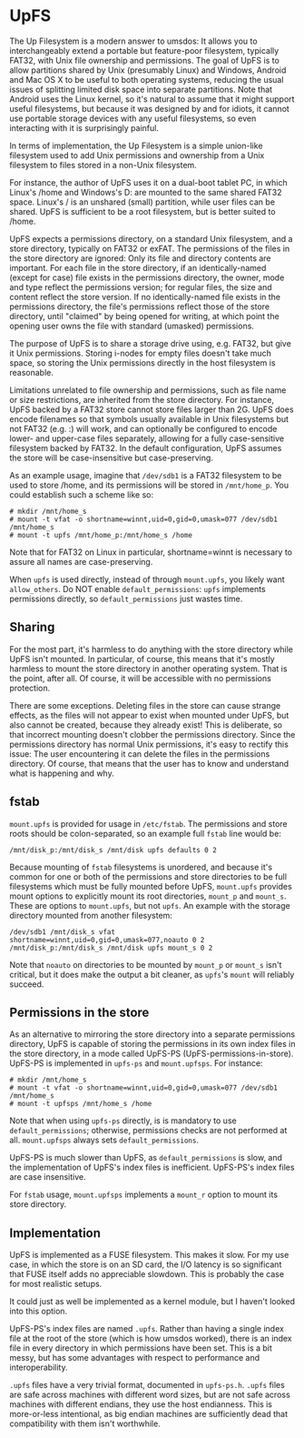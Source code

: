 # UpFS

The Up Filesystem is a modern answer to umsdos: It allows you to
interchangeably extend a portable but feature-poor filesystem, typically FAT32,
with Unix file ownership and permissions. The goal of UpFS is to allow partitions
shared by Unix (presumably Linux) and Windows, Android and Mac OS X to be
useful to both operating systems, reducing the usual issues of splitting
limited disk space into separate partitions. Note that Android uses the Linux
kernel, so it's natural to assume that it might support useful filesystems, but
because it was designed by and for idiots, it cannot use portable storage
devices with any useful filesystems, so even interacting with it is
surprisingly painful.

In terms of implementation, the Up Filesystem is a simple union-like filesystem
used to add Unix permissions and ownership from a Unix filesystem to files
stored in a non-Unix filesystem.

For instance, the author of UpFS uses it on a dual-boot tablet PC, in which
Linux's /home and Windows's D: are mounted to the same shared FAT32 space.
Linux's / is an unshared (small) partition, while user files can be shared.
UpFS is sufficient to be a root filesystem, but is better suited to /home.

UpFS expects a permissions directory, on a standard Unix filesystem, and a
store directory, typically on FAT32 or exFAT. The permissions of the files in
the store directory are ignored: Only its file and directory contents are
important. For each file in the store directory, if an identically-named
(except for case) file exists in the permissions directory, the owner, mode and
type reflect the permissions version; for regular files, the size and content
reflect the store version. If no identically-named file exists in the
permissions directory, the file's permissions reflect those of the store
directory, until "claimed" by being opened for writing, at which point the
opening user owns the file with standard (umasked) permissions.

The purpose of UpFS is to share a storage drive using, e.g. FAT32, but give it
Unix permissions. Storing i-nodes for empty files doesn't take much space, so
storing the Unix permissions directly in the host filesystem is reasonable.

Limitations unrelated to file ownership and permissions, such as file name or
size restrictions, are inherited from the store directory. For instance, UpFS
backed by a FAT32 store cannot store files larger than 2G. UpFS does encode
filenames so that symbols usually available in Unix filesystems but not FAT32
(e.g. :) will work, and can optionally be configured to encode lower- and
upper-case files separately, allowing for a fully case-sensitive filesystem
backed by FAT32. In the default configuration, UpFS assumes the store will be
case-insensitive but case-preserving.

As an example usage, imagine that `/dev/sdb1` is a FAT32 filesystem to be used
to store /home, and its permissions will be stored in `/mnt/home_p`. You could
establish such a scheme like so:

```
# mkdir /mnt/home_s
# mount -t vfat -o shortname=winnt,uid=0,gid=0,umask=077 /dev/sdb1 /mnt/home_s
# mount -t upfs /mnt/home_p:/mnt/home_s /home
```

Note that for FAT32 on Linux in particular, shortname=winnt is necessary to
assure all names are case-preserving.

When `upfs` is used directly, instead of through `mount.upfs`, you likely want
`allow_others`. Do NOT enable `default_permissions`: `upfs` implements
permissions directly, so `default_permissions` just wastes time.

## Sharing

For the most part, it's harmless to do anything with the store directory while
UpFS isn't mounted. In particular, of course, this means that it's mostly
harmless to mount the store directory in another operating system. That is the
point, after all. Of course, it will be accessible with no permissions
protection.

There are some exceptions. Deleting files in the store can cause strange
effects, as the files will not appear to exist when mounted under UpFS, but
also cannot be created, because they already exist! This is deliberate, so that
incorrect mounting doesn't clobber the permissions directory. Since the
permissions directory has normal Unix permissions, it's easy to rectify this
issue: The user encountering it can delete the files in the permissions
directory. Of course, that means that the user has to know and understand what
is happening and why.

## fstab

`mount.upfs` is provided for usage in `/etc/fstab`. The permissions and store
roots should be colon-separated, so an example full `fstab` line would be:

```
/mnt/disk_p:/mnt/disk_s /mnt/disk upfs defaults 0 2
```

Because mounting of `fstab` filesystems is unordered, and because it's common
for one or both of the permissions and store directories to be full filesystems
which must be fully mounted before UpFS, `mount.upfs` provides mount options to
explicitly mount its root directories, `mount_p` and `mount_s`.  These are
options to `mount.upfs`, but not `upfs`. An example with the storage directory
mounted from another filesystem:

```
/dev/sdb1 /mnt/disk_s vfat shortname=winnt,uid=0,gid=0,umask=077,noauto 0 2
/mnt/disk_p:/mnt/disk_s /mnt/disk upfs mount_s 0 2
```

Note that `noauto` on directories to be mounted by `mount_p` or `mount_s` isn't
critical, but it does make the output a bit cleaner, as `upfs`'s `mount` will
reliably succeed.

## Permissions in the store

As an alternative to mirroring the store directory into a separate permissions
directory, UpFS is capable of storing the permissions in its own index files in
the store directory, in a mode called UpFS-PS (UpFS-permissions-in-store).
UpFS-PS is implemented in `upfs-ps` and `mount.upfsps`. For instance:

```
# mkdir /mnt/home_s
# mount -t vfat -o shortname=winnt,uid=0,gid=0,umask=077 /dev/sdb1 /mnt/home_s
# mount -t upfsps /mnt/home_s /home
```

Note that when using `upfs-ps` directly, is is mandatory to use
`default_permissions`; otherwise, permissions checks are not performed at all.
`mount.upfsps` always sets `default_permissions`.

UpFS-PS is much slower than UpFS, as `default_permissions` is slow, and the
implementation of UpFS's index files is inefficient. UpFS-PS's index files are
case insensitive.

For `fstab` usage, `mount.upfsps` implements a `mount_r` option to mount its
store directory.

## Implementation

UpFS is implemented as a FUSE filesystem. This makes it slow. For my use case,
in which the store is on an SD card, the I/O latency is so significant that
FUSE itself adds no appreciable slowdown. This is probably the case for most
realistic setups.

It could just as well be implemented as a kernel module, but I haven't looked
into this option.

UpFS-PS's index files are named `.upfs`. Rather than having a single index file
at the root of the store (which is how umsdos worked), there is an index file
in every directory in which permissions have been set. This is a bit messy, but
has some advantages with respect to performance and interoperability.

`.upfs` files have a very trivial format, documented in `upfs-ps.h`. `.upfs`
files are safe across machines with different word sizes, but are not safe
across machines with different endians, they use the host endianness. This is
more-or-less intentional, as big endian machines are sufficiently dead that
compatibility with them isn't worthwhile.
